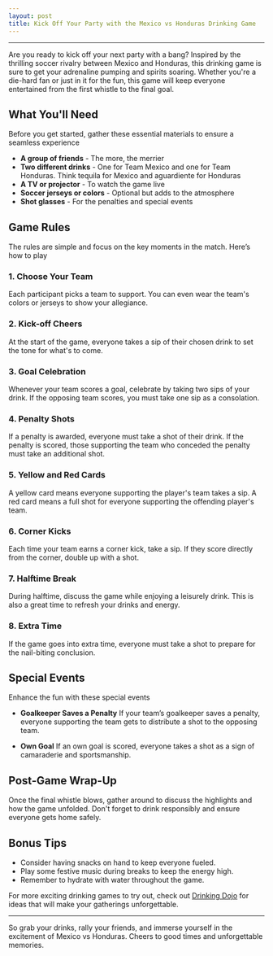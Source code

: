 ```yaml
---
layout: post
title: Kick Off Your Party with the Mexico vs Honduras Drinking Game
---
```



---

Are you ready to kick off your next party with a bang? Inspired by the thrilling soccer rivalry between Mexico and Honduras, this drinking game is sure to get your adrenaline pumping and spirits soaring. Whether you're a die-hard fan or just in it for the fun, this game will keep everyone entertained from the first whistle to the final goal.

## What You'll Need

Before you get started, gather these essential materials to ensure a seamless experience

- **A group of friends** - The more, the merrier
- **Two different drinks** - One for Team Mexico and one for Team Honduras. Think tequila for Mexico and aguardiente for Honduras
- **A TV or projector** - To watch the game live
- **Soccer jerseys or colors** - Optional but adds to the atmosphere
- **Shot glasses** - For the penalties and special events

## Game Rules

The rules are simple and focus on the key moments in the match. Here’s how to play

### 1. Choose Your Team

Each participant picks a team to support. You can even wear the team's colors or jerseys to show your allegiance.

### 2. Kick-off Cheers

At the start of the game, everyone takes a sip of their chosen drink to set the tone for what's to come.

### 3. Goal Celebration

Whenever your team scores a goal, celebrate by taking two sips of your drink. If the opposing team scores, you must take one sip as a consolation.

### 4. Penalty Shots

If a penalty is awarded, everyone must take a shot of their drink. If the penalty is scored, those supporting the team who conceded the penalty must take an additional shot.

### 5. Yellow and Red Cards

A yellow card means everyone supporting the player's team takes a sip. A red card means a full shot for everyone supporting the offending player's team.

### 6. Corner Kicks

Each time your team earns a corner kick, take a sip. If they score directly from the corner, double up with a shot.

### 7. Halftime Break

During halftime, discuss the game while enjoying a leisurely drink. This is also a great time to refresh your drinks and energy.

### 8. Extra Time

If the game goes into extra time, everyone must take a shot to prepare for the nail-biting conclusion.

## Special Events

Enhance the fun with these special events

- **Goalkeeper Saves a Penalty** If your team’s goalkeeper saves a penalty, everyone supporting the team gets to distribute a shot to the opposing team.

- **Own Goal** If an own goal is scored, everyone takes a shot as a sign of camaraderie and sportsmanship.

## Post-Game Wrap-Up

Once the final whistle blows, gather around to discuss the highlights and how the game unfolded. Don't forget to drink responsibly and ensure everyone gets home safely.

## Bonus Tips

- Consider having snacks on hand to keep everyone fueled.
- Play some festive music during breaks to keep the energy high.
- Remember to hydrate with water throughout the game.

For more exciting drinking games to try out, check out [Drinking Dojo](https://drinkingdojo.com/) for ideas that will make your gatherings unforgettable.

---

So grab your drinks, rally your friends, and immerse yourself in the excitement of Mexico vs Honduras. Cheers to good times and unforgettable memories.